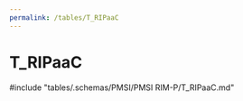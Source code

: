 ```yaml
---
permalink: /tables/T_RIPaaC
---
```

# T_RIPaaC
<!-- SPDX-License-Identifier: MPL-2.0 -->

<!-- ATTENTION : Ne pas supprimer ou modifier la ligne ci-dessous -->
#include "tables/.schemas/PMSI/PMSI RIM-P/T_RIPaaC.md"
<!-- ATTENTION : Ne pas supprimer ou modifier la ligne ci-dessus -->
